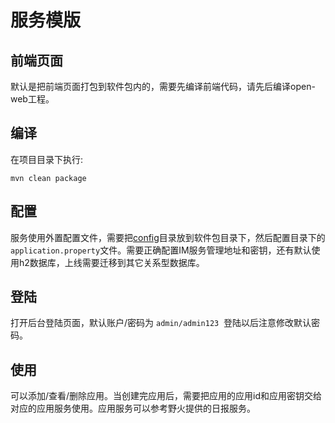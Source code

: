 # 服务模版
## 前端页面
默认是把前端页面打包到软件包内的，需要先编译前端代码，请先后编译open-web工程。

## 编译
在项目目录下执行:
```
mvn clean package
```
## 配置
服务使用外置配置文件，需要把[config](./config)目录放到软件包目录下，然后配置目录下的```application.property```文件。需要正确配置IM服务管理地址和密钥，还有默认使用h2数据库，上线需要迁移到其它关系型数据库。

## 登陆
打开后台登陆页面，默认账户/密码为 ```admin/admin123```  登陆以后注意修改默认密码。

## 使用
可以添加/查看/删除应用。当创建完应用后，需要把应用的应用id和应用密钥交给对应的应用服务使用。应用服务可以参考野火提供的日报服务。
